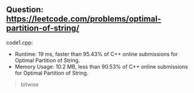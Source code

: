 ## Question: https://leetcode.com/problems/optimal-partition-of-string/

code1.cpp:
* Runtime: 19 ms, faster than 95.43% of C++ online submissions for Optimal Partition of String.
* Memory Usage: 10.2 MB, less than 90.53% of C++ online submissions for Optimal Partition of String.
> bitwise
